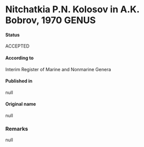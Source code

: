 Nitchatkia P.N. Kolosov in A.K. Bobrov, 1970 GENUS
=======

#### Status
ACCEPTED

#### According to
Interim Register of Marine and Nonmarine Genera

#### Published in
null

#### Original name
null

### Remarks
null